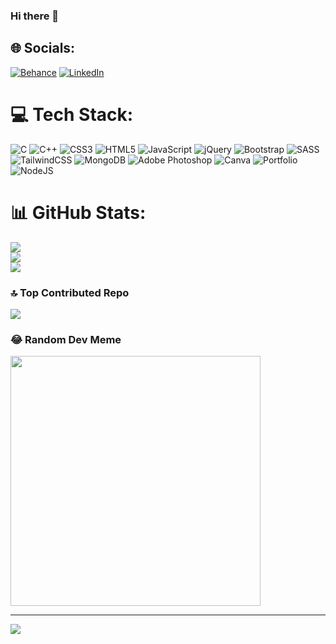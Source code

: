 ### Hi there 👋

<!--
**YashVora7/YashVora7** is a ✨ _special_ ✨ repository because its `README.md` (this file) appears on your GitHub profile.

Here are some ideas to get you started:

- 🔭 I’m currently working on ...
- 🌱 I’m currently learning ...
- 👯 I’m looking to collaborate on ...
- 🤔 I’m looking for help with ...
- 💬 Ask me about ...
- 📫 How to reach me: ...
- 😄 Pronouns: ...
- ⚡ Fun fact: ...
-->

## 🌐 Socials:
[![Behance](https://img.shields.io/badge/Behance-1769ff?logo=behance&logoColor=white)](https://www.behance.net/yashvora5/manageFreelanceProjects) [![LinkedIn](https://img.shields.io/badge/LinkedIn-%230077B5.svg?logo=linkedin&logoColor=white)](https://www.linkedin.com/in/yash-v-4a783023b/)

# 💻 Tech Stack:
![C](https://img.shields.io/badge/c-%2300599C.svg?style=plastic&logo=c&logoColor=white) ![C++](https://img.shields.io/badge/c++-%2300599C.svg?style=plastic&logo=c%2B%2B&logoColor=white) ![CSS3](https://img.shields.io/badge/css3-%231572B6.svg?style=plastic&logo=css3&logoColor=white) ![HTML5](https://img.shields.io/badge/html5-%23E34F26.svg?style=plastic&logo=html5&logoColor=white) ![JavaScript](https://img.shields.io/badge/javascript-%23323330.svg?style=plastic&logo=javascript&logoColor=%23F7DF1E) ![jQuery](https://img.shields.io/badge/jquery-%230769AD.svg?style=plastic&logo=jquery&logoColor=white) ![Bootstrap](https://img.shields.io/badge/bootstrap-%23563D7C.svg?style=plastic&logo=bootstrap&logoColor=white) ![SASS](https://img.shields.io/badge/SASS-hotpink.svg?style=plastic&logo=SASS&logoColor=white) ![TailwindCSS](https://img.shields.io/badge/tailwindcss-%2338B2AC.svg?style=plastic&logo=tailwind-css&logoColor=white) ![MongoDB](https://img.shields.io/badge/MongoDB-%234ea94b.svg?style=plastic&logo=mongodb&logoColor=white) ![Adobe Photoshop](https://img.shields.io/badge/adobephotoshop-%2331A8FF.svg?style=plastic&logo=adobephotoshop&logoColor=white) ![Canva](https://img.shields.io/badge/Canva-%2300C4CC.svg?style=plastic&logo=Canva&logoColor=white) ![Portfolio](https://img.shields.io/badge/Portfolio-%23000000.svg?style=plastic&logo=firefox&logoColor=#FF7139) ![NodeJS](https://img.shields.io/badge/node.js-6DA55F?style=plastic&logo=c&logoColor=white)
# 📊 GitHub Stats:
![](https://github-readme-stats.vercel.app/api?username=YashVora7&theme=blueberry&hide_border=true&include_all_commits=true&count_private=true)<br/>
![](https://github-readme-streak-stats.herokuapp.com/?user=YashVora7&theme=blueberry&hide_border=true)<br/>
![](https://github-readme-stats.vercel.app/api/top-langs/?username=YashVora7&theme=blueberry&hide_border=true&include_all_commits=true&count_private=true&layout=compact)

### 🔝 Top Contributed Repo
![](https://github-contributor-stats.vercel.app/api?username=YashVora7&limit=5&theme=dark&combine_all_yearly_contributions=true)

### 😂 Random Dev Meme
<img src='https://randommeme-five.vercel.app/' style="height: 400px;"/>

---
[![](https://visitcount.itsvg.in/api?id=YashVora7&label=Profile%20Views&color=12&icon=5&pretty=true)](https://visitcount.itsvg.in)



<!-- Proudly created with GPRM ( https://gprm.itsvg.in ) -->
